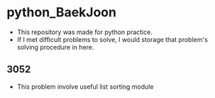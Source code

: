 # python_BaekJoon
  - This repository was made for python practice.
  - If I met difficult problems to solve, I would storage that problem's solving procedure in here.

## 3052
  - This problem involve useful list sorting module
